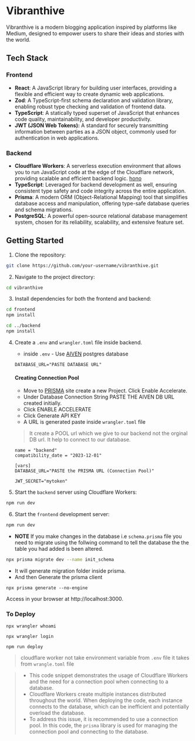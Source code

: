 # Vibranthive
Vibranthive is a modern blogging application inspired by platforms like Medium, designed to empower users to share their ideas and stories with the world. 

## Tech Stack
### Frontend

- **React**: A JavaScript library for building user interfaces, providing a flexible and efficient way to create dynamic web applications.
- **Zod**: A TypeScript-first schema declaration and validation library, enabling robust type checking and validation of frontend data.
- **TypeScript**: A statically typed superset of JavaScript that enhances code quality, maintainability, and developer productivity.
- **JWT (JSON Web Tokens):** A standard for securely transmitting information between parties as a JSON object, commonly used for authentication in web applications.


### Backend
- **Cloudflare Workers**: A serverless execution environment that allows you to run JavaScript code at the edge of the Cloudflare network, providing scalable and efficient backend logic. [hono](https://hono.dev/top)
- **TypeScript**: Leveraged for backend development as well, ensuring consistent type safety and code integrity across the entire application.
- **Prisma**: A modern ORM (Object-Relational Mapping) tool that simplifies database access and manipulation, offering type-safe database queries and schema migrations.
- **PostgreSQL**: A powerful open-source relational database management system, chosen for its reliability, scalability, and extensive feature set.


## Getting Started


1. Clone the repository:

```bash
git clone https://github.com/your-username/vibranthive.git
```
2. Navigate to the project directory:
```bash
cd vibranthive
```
3. Install dependencies for both the frontend and backend:
```bash
cd frontend
npm install
```
```bash
cd ../backend
npm install
```
4. Create a `.env` and `wrangler.toml` file inside backend.

   - inside `.env` - Use [AIVEN](https://aiven.io/) postgres database
    ```
    DATABASE_URL="PASTE DATABASE URL"
    ```
    #### Creating Connection Pool
    - Move to [PRISMA](https://www.prisma.io/data-platform/accelerate) site create a new Project. Click Enable Accelerate.
    - Under Database Connection String PASTE THE AIVEN DB URL created initially.
    - Click ENABLE ACCELERATE
    - Click Generate API KEY
    - A URL is generated paste inside `wrangler.toml` file 
    > It create a POOL url which we give to our backend not the orginal DB url. It help to connect to our database.

    ```
    name = "backend"
    compatibility_date = "2023-12-01"

    [vars]
    DATABASE_URL="PASTE the PRISMA URL (Connection Pool)"
    
    JWT_SECRET="mytoken"
    ```

5. Start the `backend` server using Cloudflare Workers:

```bash
npm run dev
```
6. Start the `frontend` development server:
```bash
npm run dev
```

- **NOTE** If you make changes in the database i.e `schema.prisma` file you need to migrate using the follwing command to tell the database the the table you had added is been altered.
```bash
npx prisma migrate dev --name init_schema
```
- It will generate migration folder inside prisma.
- And then Generate the prisma client 
```
npx prisma generate --no-engine
```

Access in your browser at http://localhost:3000.


### To Deploy

```
npx wrangler whoami
```
```
npx wrangler login
```
```
npm run deploy
```

> cloudflare worker not take environment variable from `.env` file it takes from `wrangle.toml` file

> - This code snippet demonstrates the usage of Cloudflare Workers and the need for a connection pool when connecting to a database.
> - Cloudflare Workers create multiple instances distributed throughout the world. When deploying the code, each instance connects to the database, which can be inefficient and potentially overload the database.
> - To address this issue, it is recommended to use a connection pool. In this code, the `prisma` library is used for managing the connection pool and connecting to the database.

